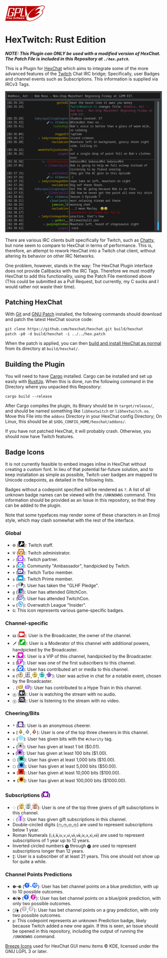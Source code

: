 [![License: GPLv3](img/gplv3-127x51.png)](https://opensource.org/licenses/GPL-3.0)

# HexTwitch: Rust Edition

***NOTE: This Plugin can ONLY be used with a modified version of HexChat. The Patch File is included in this Repository at `./hex.patch`.***

This is a Plugin for [HexChat](https://github.com/hexchat/hexchat) which aims to integrate some of the more advanced features of the [Twitch](https://twitch.tv) Chat IRC bridge; Specifically, user Badges and channel events such as Subscriptions. This information is supplied via IRCv3 Tags.

![Screenshot](img/ross.png)

There are various IRC clients built specifically for Twitch, such as [Chatty](https://github.com/chatty/chatty), but none seem to compare to HexChat in terms of performance. This is, therefore, an attempt to rework HexChat into a Twitch chat client, without altering its behavior on other IRC Networks.

One problem, however, stands in the way: The HexChat Plugin interface does not provide Callbacks with the IRC Tags. Therefore we must modify HexChat to add this functionality, using the Patch File mentioned above (This could be submitted as a Pull Request, but currently, my C sucks and I would rather not waste their time).

## Patching HexChat

With [Git](https://git-scm.com) and [GNU Patch](https://savannah.gnu.org/projects/patch) installed, the following commands should download and patch the latest HexChat source code:

```
git clone https://github.com/hexchat/hexchat.git build/hexchat
patch -p0 -d build/hexchat -i ../../hex.patch
```

When the patch is applied, you can then [build and install HexChat as normal](https://hexchat.readthedocs.io/en/latest/building.html) from its directory at `build/hexchat/`.

## Building the Plugin

You will need to have [Cargo](https://github.com/rust-lang/cargo) installed. Cargo can be installed and set up easily with [RustUp](https://rustup.rs/). When this is done, run the following command in the Directory where you unpacked this Repository:

```
cargo build --release
```

After Cargo compiles the plugin, its Binary should be in `target/release/`, and should be named something like `libhextwitch` or `libhextwitch.so`. Move this File into the `addons` Directory in your HexChat config Directory; On Linux, this should be at `$XDG_CONFIG_HOME/hexchat/addons/`.

If you have not patched HexChat, it will probably crash. Otherwise, you should now have Twitch features.


## Badge Icons

It is not currently feasible to embed images inline in HexChat without creating a custom font. In lieu of that potential far-future solution, and to keep installation as simple as possible, Twitch user badges are mapped to Unicode codepoints, as detailed in the following lists.

Badges without a codepoint specified will be rendered as `?`. A list of all unknown badge names can be viewed with the `/UNKNOWNS` command. This information should be provided as an Issue in this repository, so that they can be added to the plugin.

Note that some typefaces may render some of these characters in an Emoji style, which may clash somewhat with the rest of the interface.

### Global
- `🜨` (![staff](img/badges/staff.png)): Twitch staff.
- `⛨` (![admin](img/badges/admin.png)): Twitch administrator.
- `✓` (![partner](img/badges/partner.png)): Twitch partner.
- `a` (![ambassador](img/badges/ambassador.png)): Community "Ambassador", handpicked by Twitch.
- `+` (![turbo](img/badges/turbo.png)): Twitch Turbo member.
- `±` (![premium](img/badges/premium.png)): Twitch Prime member.
- `~` (![glhf-pledge](img/badges/glhf-pledge.png)): User has taken the "GLHF Pledge".
- `g` (![glitchcon](img/badges/glitchcon2020.png)): User has attended GlitchCon.
- `c` (![twitchcon](img/badges/twitchcon2017.png)): User has attended TwitchCon.
- `w` (![overwatch-league-insider](img/badges/overwatch-league-insider_2018B.png)): Overwatch League "Insider".
- `G`: This icon represents various game-specific badges.

### Channel-specific
- `🜲` (![broadcaster](img/badges/broadcaster.png)): User is the Broadcaster, the owner of the channel.
- `🗡` (![moderator](img/badges/moderator.png)): User is a Moderator of this channel with additional powers, handpicked by the Broadcaster.
- `⚑` (![vip](img/badges/vip.png)): User is a VIP of this channel, handpicked by the Broadcaster.
- `ⲷ` (![founder](img/badges/founder.png)): User was one of the first subscribers to this channel.
- `α` (![artist-badge](img/badges/artist-badge.png)): User has contributed art or media to this channel.
- `m` (![moments](img/badges/moments-4.png),![moments](img/badges/moments-8.png),![moments](img/badges/moments-12.png),![moments](img/badges/moments-16.png),![moments](img/badges/moments-20.png)): User was active in chat for a notable event, chosen by the Broadcaster.
- `.` (![hype-train](img/badges/hype-train-1.png),![hype-train](img/badges/hype-train-2.png)): User has contributed to a Hype Train in this channel.
- `Ⓐ` (![no_audio](img/badges/no_audio.png)): User is watching the stream with no audio.
- `Ⓥ` (![no_video](img/badges/no_video.png)): User is listening to the stream with no video.

### Cheering/Bits
- `*` (![anonymous-cheerer](img/badges/anonymous-cheerer.png)): User is an anonymous cheerer.
- `❖` (![bits-leader](img/badges/bits-leader-1.png),![bits-leader](img/badges/bits-leader-2.png),![bits-leader](img/badges/bits-leader-3.png)): User is one of the top three cheerers in this channel.
- `🝔` (![bits-charity](img/badges/bits-charity.png)): User has given bits with the `#charity` tag.
- `▴` (![bits](img/badges/bits-1.png)): User has given at least 1 bit ($0.01).
- `⬧` (![bits](img/badges/bits-100.png)): User has given at least 100 bits ($1.00).
- `⬠` (![bits](img/badges/bits-1000.png)): User has given at least 1,000 bits ($10.00).
- `⬡` (![bits](img/badges/bits-5000.png)): User has given at least 5,000 bits ($50.00).
- `🟋` (![bits](img/badges/bits-10000.png)): User has given at least 10,000 bits ($100.00).
- `🟎` (![bits](img/badges/bits-100000.png)): User has given at least 100,000 bits ($1000.00).

### Subscriptions (![subscriber](img/badges/subscriber-0.png))
- `⁘` (![sub-gift-leader](img/badges/sub-gift-leader-1.png),![sub-gift-leader](img/badges/sub-gift-leader-2.png),![sub-gift-leader](img/badges/sub-gift-leader-3.png)): User is one of the top three givers of gift subscriptions in this channel.
- `:` (![sub-gifter](img/badges/sub-gifter-1.png)): User has given gift subscriptions in this channel.
- Double-circled digits (`⓵`,`⓷`,`⓺`,`⓽`) are used to represent subscriptions below 1 year.
- Roman Numerals (`ⅰ`,`ⅱ`,`ⅲ`,`ⅳ`,`ⅴ`,`ⅵ`,`ⅶ`,`ⅷ`,`ⅸ`,`ⅹ`,`ⅺ`,`ⅻ`) are used to represent subscriptions of 1 year up to 12 years.
- Inverted circled numbers `⓭` through `⓴` are used to represent subscriptions longer than 12 years.
- `⁑`: User is a subscriber of at least 21 years. This one should not show up for quite a while.

### Channel Points Predictions
- `❶`–`❿` (![blue-1](img/badges/predictions-blue-1.png)–![blue-10](img/badges/predictions-blue-10.png)): User has bet channel points on a blue prediction, with up to 10 possible outcomes.
- `❶`/`❷` (![blue-1](img/badges/predictions-blue-1.png),![pink-2](img/badges/predictions-pink-2.png)): User has bet channel points on a blue/pink prediction, with only two possible outcomes.
- `⧲`/`⧳` (![gray-1](img/badges/predictions-gray-1.png),![gray-2](img/badges/predictions-gray-2.png)): User has bet channel points on a gray prediction, with only two possible outcomes.
- `p`: This codepoint represents an unknown Prediction badge, likely because Twitch added a new one again. If this is seen, an Issue should be opened in this repository, including the output of running the `/UNKNOWNS` command.


[Breeze Icons](https://develop.kde.org/frameworks/breeze-icons/) used for HexChat GUI menu items © KDE, licensed under the GNU LGPL 3 or later.
